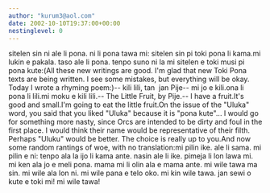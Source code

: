 ```yaml
---
author: "kurum3@aol.com"
date: 2002-10-10T19:37:00+00:00
nestinglevel: 0
---
```

sitelen sin ni ale li pona. ni li pona tawa mi: sitelen sin pi toki pona li kama.mi lukin e pakala. taso ale li pona. tenpo suno ni la mi sitelen e toki musi pi pona kute:(All these new writings are good. I'm glad that new Toki Pona texts are being written. I see some mistakes, but everything will be okay. Today I wrote a rhyming poem:)--
kili lili, tan  jan Pije--
mi jo e kili.ona li pona li lili.mi moku e kili lili.--
The Little Fruit, by Pije.--
I have a fruit.It's good and small.I'm going to eat the little fruit.On the issue of the "Uluka" word, you said that you liked "Uluka" because it is "pona kute"... I would go for something more nasty, since Orcs are intended to be dirty and foul in the first place. I would think their name would be representative of their filth. Perhaps "Uluku" would be better. The choice is really up to you.And now some random rantings of woe, with no translation:mi pilin ike. ale li sama. mi pilin e ni: tenpo ala la ijo li kama ante. nasin ale li ike. pimeja li lon lawa mi. mi ken ala jo e meli pona. mama mi li olin ala e mama ante. mi wile tawa ma sin. mi wile ala lon ni. mi wile pana e telo oko. mi kin wile tawa. jan sewi o kute e toki mi! mi wile tawa!